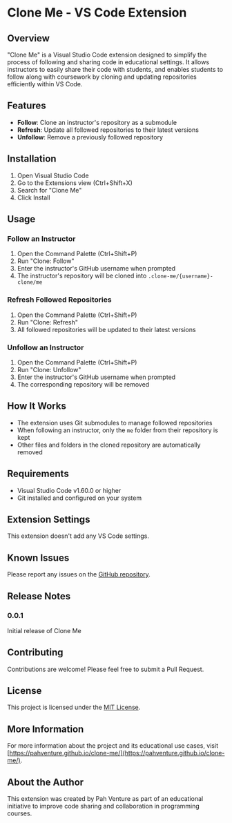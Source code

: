 # Clone Me - VS Code Extension

## Overview

"Clone Me" is a Visual Studio Code extension designed to simplify the process of following and sharing code in educational settings. It allows instructors to easily share their code with students, and enables students to follow along with coursework by cloning and updating repositories efficiently within VS Code.

## Features

- **Follow**: Clone an instructor's repository as a submodule
- **Refresh**: Update all followed repositories to their latest versions
- **Unfollow**: Remove a previously followed repository

## Installation

1. Open Visual Studio Code
2. Go to the Extensions view (Ctrl+Shift+X)
3. Search for "Clone Me"
4. Click Install

## Usage

### Follow an Instructor
1. Open the Command Palette (Ctrl+Shift+P)
2. Run "Clone: Follow"
3. Enter the instructor's GitHub username when prompted
4. The instructor's repository will be cloned into `.clone-me/{username}-clone/me`

### Refresh Followed Repositories
1. Open the Command Palette (Ctrl+Shift+P)
2. Run "Clone: Refresh"
3. All followed repositories will be updated to their latest versions

### Unfollow an Instructor
1. Open the Command Palette (Ctrl+Shift+P)
2. Run "Clone: Unfollow"
3. Enter the instructor's GitHub username when prompted
4. The corresponding repository will be removed

## How It Works

- The extension uses Git submodules to manage followed repositories
- When following an instructor, only the `me` folder from their repository is kept
- Other files and folders in the cloned repository are automatically removed

## Requirements

- Visual Studio Code v1.60.0 or higher
- Git installed and configured on your system

## Extension Settings

This extension doesn't add any VS Code settings.

## Known Issues

Please report any issues on the [GitHub repository](https://github.com/pahventure/clone-me/issues).

## Release Notes

### 0.0.1

Initial release of Clone Me

## Contributing

Contributions are welcome! Please feel free to submit a Pull Request.

## License

This project is licensed under the [MIT License](LICENSE).

## More Information

For more information about the project and its educational use cases, visit [https://pahventure.github.io/clone-me/](https://pahventure.github.io/clone-me/).

## About the Author

This extension was created by Pah Venture as part of an educational initiative to improve code sharing and collaboration in programming courses.